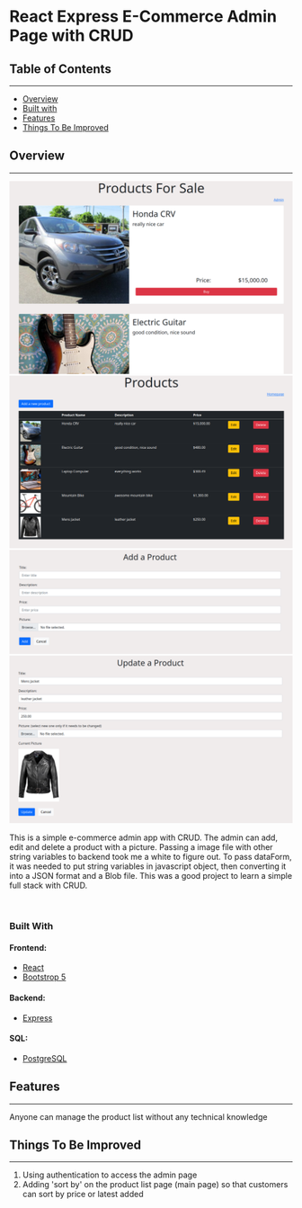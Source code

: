 # React Express E-Commerce Admin Page with CRUD

## Table of Contents
---
- [Overview](#overview)
- [Built with](#built-with)
- [Features](#features)
- [Things To Be Improved](#things-to-be-improved)

## Overview
---
![main page](./main_page.png)
![admin page](./admin_page.png)
![add product page](./add_product_page.png)
![update product page](./update_page.png)

This is a simple e-commerce admin app with CRUD. The admin can add, edit and 
delete a product with a picture. 
Passing a image file with other string variables to backend took me a white to figure out. To pass dataForm, it was needed to put string variables in javascript object, then converting it into a JSON format and a Blob file. This was a good project to learn a simple full stack with CRUD. 

&nbsp;
### Built With

#### Frontend:
- [React](https://reactjs.org/)
- [Bootstrop 5](https://getbootstrap.com/)

#### Backend:
- [Express](https://expressjs.com/)

#### SQL:
- [PostgreSQL](https://www.postgresql.org/)

## Features
---
Anyone can manage the product list without any technical knowledge

## Things To Be Improved
----
1. Using authentication to access the admin page
2. Adding 'sort by' on the product list page (main page) so that customers can sort by price or latest added

